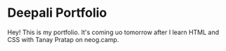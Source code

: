 # Deepali Portfolio

Hey! This is my portfolio. It's coming uo tomorrow after I learn HTML and CSS with Tanay Pratap on neog.camp. 